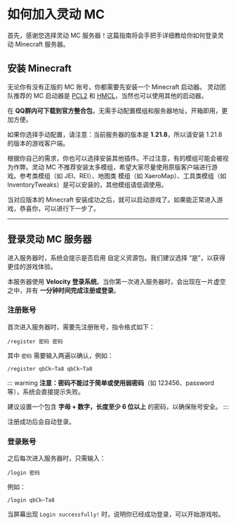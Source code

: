 # 如何加入灵动 MC

首先，感谢您选择灵动 MC 服务器！这篇指南将会手把手详细教给你如何登录灵动 Minecraft 服务器。

## 安装 Minecraft

无论你有没有正版的 MC 账号，你都需要先安装一个 Minecraft 启动器。
灵动团队推荐的 MC 启动器是 [PCL2](https://afdian.com/p/0164034c016c11ebafcb52540025c377) 和 [HMCL](https://hmcl.huangyuhui.net/download)，当然也可以使用其他的启动器。

在 **QQ群内可下载到官方整合包**，无需手动配置模组和服务器地址，开箱即用，更加方便。

如果你选择手动配置，请注意：当前服务器的版本是 **1.21.8**，所以请安装 1.21.8 的版本的游戏客户端。

根据你自己的需求，你也可以选择安装其他插件。不过注意，有的模组可能会被视为作弊。灵动 MC 不推荐安装太多模组，希望大家尽量使用原版客户端进行游戏。参考类模组（如 JEI、REI）、地图类 模组（如 XaeroMap）、工具类模组（如 InventoryTweaks）是可以安装的，其他模组请低调使用。

当对应版本的 Minecraft 安装成功之后，就可以启动游戏了。如果能正常进入游戏，恭喜你，可以进行下一步了。

---

## 登录灵动 MC 服务器

进入服务器时，系统会提示是否启用 自定义资源包。我们建议选择 “是”，以获得更佳的游戏体验。

本服务器使用 **Velocity 登录系统**。当你第一次进入服务器时，会出现在一片虚空之中，并有 **一分钟时间完成注册或登录**。

### 注册账号

首次进入服务器时，需要先注册账号，指令格式如下：

```
/register 密码 密码
```

其中 `密码` 需要输入两遍以确认，例如：

```
/register qbCk~Ta8 qbCk~Ta8
```

::: warning
**注意：密码不能过于简单或使用弱密码**（如 123456、password 等），系统会直接提示失败。

建议设置一个包含 **字母 + 数字，长度至少 6 位以上** 的密码，以确保账号安全。
:::

注册成功后会自动登录。

### 登录账号

之后每次进入服务器时，只需输入：

```
/login 密码
```

例如：

```
/login qbCk~Ta8
```

当屏幕出现 `Login successfully!` 时，说明你已经成功登录，可以开始游戏啦。